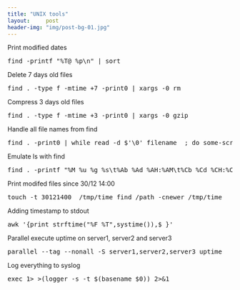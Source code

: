 ```yaml
---
title: "UNIX tools"
layout:     post
header-img: "img/post-bg-01.jpg"
---
```

<p>
Print modified dates
  <pre>find -printf "%T@ %p\n" | sort</pre>

Delete 7 days old files
 <pre>find . -type f -mtime +7 -print0 | xargs -0 rm</pre>

Compress 3 days old files
 <pre>find . -type f -mtime +3 -print0 | xargs -0 gzip</pre>
 
Handle all file names from find
 <pre>find . -print0 | while read -d $'\0' filename  ; do some-script "$filename" ; done</pre>

Emulate ls with find
 <pre>find . -printf "%M %u %g %s\t%Ab %Ad %AH:%AM\t%Cb %Cd %CH:%CM\t%P\n"</pre>
 
Print modifed files since 30/12 14:00
 <pre>touch -t 30121400  /tmp/time find /path -cnewer /tmp/time</pre>
 
Adding timestamp to stdout
 <pre>awk '{print strftime("%F %T",systime()),$_}'</pre>
 
Parallel execute uptime on server1, server2 and server3
 <pre>parallel --tag --nonall -S server1,server2,server3 uptime</pre>

Log everything to syslog
 <pre>exec 1> >(logger -s -t $(basename $0)) 2>&1 </pre>
